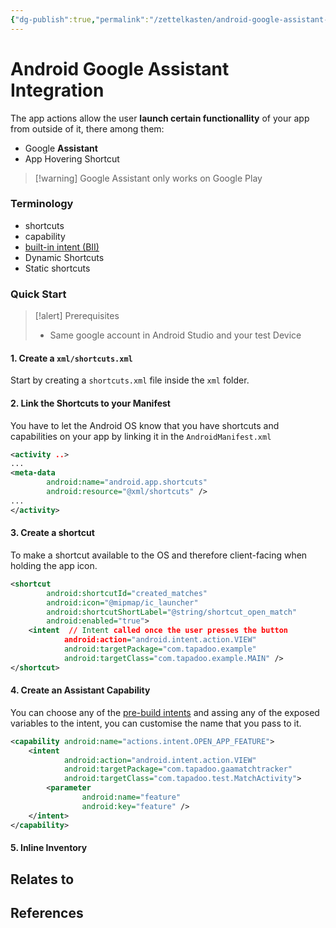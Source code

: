 ```yaml
---
{"dg-publish":true,"permalink":"/zettelkasten/android-google-assistant-integration/","title":"Android Google Assistant Integration","tags":["status/todo","core/tech/android"],"created":"2023-10-20T17:05:25.460+01:00"}
---
```



# Android Google Assistant Integration

The app actions allow the user **launch certain functionallity** of your app from outside of it, there among them:
- Google **Assistant**
- App Hovering Shortcut

> [!warning] Google Assistant only works on Google Play

### Terminology
- shortcuts
- capability
- [built-in intent (BII)](https://developer.android.com/reference/app-actions/built-in-intents)
- Dynamic Shortcuts
- Static shortcuts

### Quick Start

> [!alert] Prerequisites
> - Same google account in Android Studio and your test Device

#### 1. Create a `xml/shortcuts.xml`

Start by creating a `shortcuts.xml` file inside the `xml` folder.

#### 2. Link the Shortcuts to your Manifest

You have to let the Android OS know that you have shortcuts and capabilities on your app by linking it in the `AndroidManifest.xml`
```xml
<activity ..>
...
<meta-data  
        android:name="android.app.shortcuts"  
        android:resource="@xml/shortcuts" />
...
</activity> 
```

#### 3. Create a shortcut
To make a shortcut available to the OS and therefore client-facing when holding the app icon.
```xml
<shortcut  
        android:shortcutId="created_matches"  
        android:icon="@mipmap/ic_launcher"  
        android:shortcutShortLabel="@string/shortcut_open_match"  
        android:enabled="true">  
    <intent  // Intent called once the user presses the button
            android:action="android.intent.action.VIEW"  
            android:targetPackage="com.tapadoo.example" 
            android:targetClass="com.tapadoo.example.MAIN" />   
</shortcut>
```
#### 4. Create an Assistant Capability
You can choose any of the [pre-build intents](https://developer.android.com/reference/app-actions/built-in-intents/bii-index) and assing any of the exposed variables to the intent, you can customise the name that you pass to it.

```xml
<capability android:name="actions.intent.OPEN_APP_FEATURE">  
    <intent  
            android:action="android.intent.action.VIEW"  
            android:targetPackage="com.tapadoo.gaamatchtracker"  
            android:targetClass="com.tapadoo.test.MatchActivity">  
        <parameter  
                android:name="feature"  
                android:key="feature" />  
    </intent>  
</capability>
```

#### 5. Inline Inventory

## Relates to
## References
